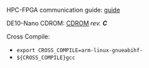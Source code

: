 HPC-FPGA communication guide: [guide](https://github.com/zangman/de10-nano)

DE10-Nano CDROM: [CDROM](https://www.terasic.com.tw/cgi-bin/page/archive.pl?Language=English&CategoryNo=205&No=1046&PartNo=4) _rev. **C**_

Cross Compile:
- `export CROSS_COMPILE=arm-linux-gnueabihf-`
- `${CROSS_COMPILE}gcc`
